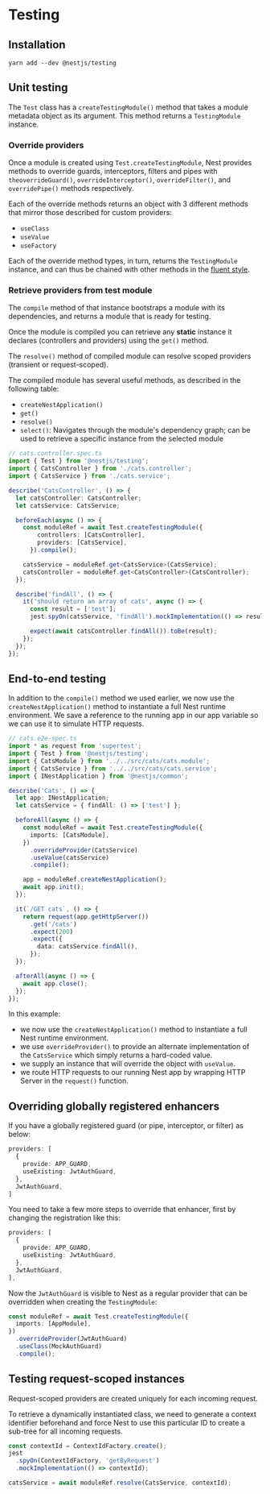 # Testing

## Installation

```shell
yarn add --dev @nestjs/testing
```


## Unit testing

The `Test` class has a `createTestingModule()` method that takes a module metadata object as its argument. This method returns a `TestingModule` instance.

### Override providers

Once a module is created using `Test.createTestingModule`, Nest provides methods to override guards, interceptors, filters and pipes with `theoverrideGuard()`, `overrideInterceptor()`, `overrideFilter()`, and `overridePipe()` methods respectively.

Each of the override methods returns an object with 3 different methods that mirror those described for custom providers:

- `useClass`
- `useValue`
- `useFactory`

Each of the override method types, in turn, returns the `TestingModule` instance, and can thus be chained with other methods in the [fluent style](https://en.wikipedia.org/wiki/Fluent_interface).


### Retrieve providers from test module

The `compile` method of that instance bootstraps a module with its dependencies, and returns a module that is ready for testing.

Once the module is compiled you can retrieve any **static** instance it declares (controllers and providers) using the `get()` method.

The `resolve()` method of compiled module can resolve scoped providers (transient or request-scoped).

The compiled module has several useful methods, as described in the following table:

- `createNestApplication()`
- `get()`
- `resolve()`
- `select()`: Navigates through the module's dependency graph; can be used to retrieve a specific instance from the selected module

```ts
// cats.controller.spec.ts
import { Test } from '@nestjs/testing';
import { CatsController } from './cats.controller';
import { CatsService } from './cats.service';

describe('CatsController', () => {
  let catsController: CatsController;
  let catsService: CatsService;

  beforeEach(async () => {
    const moduleRef = await Test.createTestingModule({
        controllers: [CatsController],
        providers: [CatsService],
      }).compile();

    catsService = moduleRef.get<CatsService>(CatsService);
    catsController = moduleRef.get<CatsController>(CatsController);
  });

  describe('findAll', () => {
    it('should return an array of cats', async () => {
      const result = ['test'];
      jest.spyOn(catsService, 'findAll').mockImplementation(() => result);

      expect(await catsController.findAll()).toBe(result);
    });
  });
});
```


## End-to-end testing

In addition to the `compile()` method we used earlier, we now use the `createNestApplication()` method to instantiate a full Nest runtime environment. We save a reference to the running app in our app variable so we can use it to simulate HTTP requests.


```ts
// cats.e2e-spec.ts
import * as request from 'supertest';
import { Test } from '@nestjs/testing';
import { CatsModule } from '../../src/cats/cats.module';
import { CatsService } from '../../src/cats/cats.service';
import { INestApplication } from '@nestjs/common';

describe('Cats', () => {
  let app: INestApplication;
  let catsService = { findAll: () => ['test'] };

  beforeAll(async () => {
    const moduleRef = await Test.createTestingModule({
      imports: [CatsModule],
    })
      .overrideProvider(CatsService)
      .useValue(catsService)
      .compile();

    app = moduleRef.createNestApplication();
    await app.init();
  });

  it(`/GET cats`, () => {
    return request(app.getHttpServer())
      .get('/cats')
      .expect(200)
      .expect({
        data: catsService.findAll(),
      });
  });

  afterAll(async () => {
    await app.close();
  });
});
```

In this example:

- we now use the `createNestApplication()` method to instantiate a full Nest runtime environment.
- we use `overrideProvider()` to provide an alternate implementation of the `CatsService` which simply returns a hard-coded value.
- we supply an instance that will override the object with `useValue`.
- we route HTTP requests to our running Nest app by wrapping HTTP Server in the `request()` function.


## Overriding globally registered enhancers

If you have a globally registered guard (or pipe, interceptor, or filter) as below:

```ts
providers: [
  {
    provide: APP_GUARD,
    useExisting: JwtAuthGuard,
  },
  JwtAuthGuard,
]
```

You need to take a few more steps to override that enhancer, first by changing the registration like this:

```ts
providers: [
  {
    provide: APP_GUARD,
    useExisting: JwtAuthGuard,
  },
  JwtAuthGuard,
],
```

Now the `JwtAuthGuard` is visible to Nest as a regular provider that can be overridden when creating the `TestingModule`:

```ts
const moduleRef = await Test.createTestingModule({
  imports: [AppModule],
})
  .overrideProvider(JwtAuthGuard)
  .useClass(MockAuthGuard)
  .compile();
```


## Testing request-scoped instances

Request-scoped providers are created uniquely for each incoming request.

To retrieve a dynamically instantiated class, we need to generate a context identifier beforehand and force Nest to use this particular ID to create a sub-tree for all incoming requests.

```ts
const contextId = ContextIdFactory.create();
jest
  .spyOn(ContextIdFactory, 'getByRequest')
  .mockImplementation(() => contextId);
```

```ts
catsService = await moduleRef.resolve(CatsService, contextId);
```